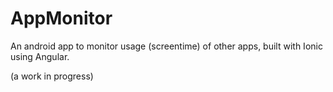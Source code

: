 # AppMonitor

An android app to monitor usage (screentime) of other apps, built with Ionic using Angular.

(a work in progress)
